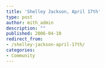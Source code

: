 ```yaml
---
title: 'Shelley Jackson, April 17th'
type: post
author: mith_admin
description: ""
published: 2006-04-10
redirect_from: 
- /shelley-jackson-april-17th/
categories:
- Community
---
```

